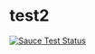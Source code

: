 # test2

[![Sauce Test Status](https://saucelabs.com/browser-matrix/helen-dikareva.svg)](https://saucelabs.com/u/helen-dikareva)

